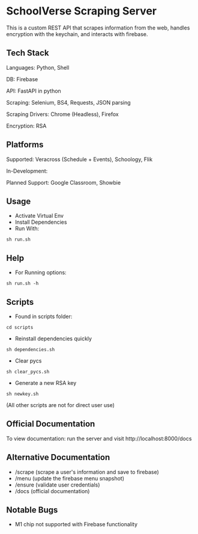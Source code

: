 # SchoolVerse Scraping Server
This is a custom REST API that scrapes information from the web, handles encryption with the keychain, and interacts with firebase. 

## Tech Stack
Languages: Python, Shell

DB: Firebase

API: FastAPI in python

Scraping: Selenium, BS4, Requests, JSON parsing

Scraping Drivers: Chrome (Headless), Firefox

Encryption: RSA

## Platforms
Supported: Veracross (Schedule + Events), Schoology, Flik

In-Development:

Planned Support: Google Classroom, Showbie

## Usage
- Activate Virtual Env
- Install Dependencies
- Run With:
~~~
sh run.sh
~~~

## Help
- For Running options:
~~~
sh run.sh -h
~~~

## Scripts
- Found in scripts folder:
~~~
cd scripts
~~~
- Reinstall dependencies quickly
~~~
sh dependencies.sh
~~~
- Clear pycs
~~~
sh clear_pycs.sh
~~~
- Generate a new RSA key
~~~
sh newkey.sh
~~~

(All other scripts are not for direct user use)

## Official Documentation
To view documentation: run the server and visit http://localhost:8000/docs

## Alternative Documentation
- /scrape (scrape a user's information and save to firebase)
- /menu (update the firebase menu snapshot)
- /ensure (validate user credentials)
- /docs (official documentation)

## Notable Bugs
- M1 chip not supported with Firebase functionality

